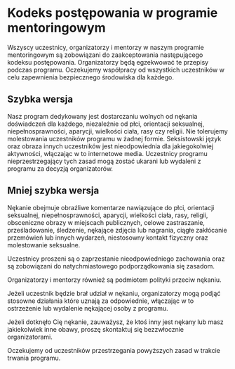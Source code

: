 # Kodeks postępowania w programie mentoringowym

Wszyscy uczestnicy, organizatorzy i mentorzy w naszym programie mentoringowym są zobowiązani do zaakceptowania następującego kodeksu postępowania. Organizatorzy będą egzekwować te przepisy podczas programu. Oczekujemy współpracy od wszystkich uczestników w celu zapewnienia bezpiecznego środowiska dla każdego.

## Szybka wersja

Nasz program dedykowany jest dostarczaniu wolnych od nękania doświadczeń dla każdego, niezależnie od płci, orientacji seksualnej, niepełnosprawności, aparycji, wielkości ciała, rasy czy religii. Nie tolerujemy molestowania uczestników programu w żadnej formie. Seksistowski język oraz obraza innych uczestników jest nieodpowiednia dla jakiegokolwiej aktywności, włączając w to internetowe media. Uczestnicy programu nieprzestrzegający tych zasad mogą zostać ukarani lub wydaleni z programu za decyzją organizatorów.

## Mniej szybka wersja

Nękanie obejmuje obraźliwe komentarze nawiązujące do płci, orientacji seksualnej, niepełnosprawności, aparycji, wielkości ciała, rasy, religii, obsceniczne obrazy w miejscach publicznych, celowe zastraszanie, prześladowanie, śledzenie, nękające zdjęcia lub nagrania, ciągłe zakłócanie przemówień lub innych wydarzeń, niestosowny kontakt fizyczny oraz molestowanie seksualne.

Uczestnicy proszeni są o zaprzestanie nieodpowiedniego zachowania oraz są zobowiązani do natychmiastowego podporządkowania się zasadom.

Organizatorzy i mentorzy również są podmiotem polityki przeciw nękaniu.

Jeżeli uczestnik będzie brał udział w nękaniu, organizatorzy mogą podjąć stosowne działania które uznają za odpowiednie, włączając w to ostrzeżenie lub wydalenie nękającej osoby z programu.

Jeżeli dotknęło Cię nękanie, zauważysz, że ktoś inny jest nękany lub masz jakiekolwiek inne obawy, proszę skontaktuj się bezzwłocznie organizatorami.

Oczekujemy od uczestników przestrzegania powyższych zasad w trakcie trwania programu.

